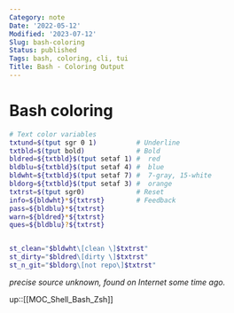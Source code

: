 ```yaml
---
Category: note
Date: '2022-05-12'
Modified: '2023-07-12'
Slug: bash-coloring
Status: published
Tags: bash, coloring, cli, tui
Title: Bash - Coloring Output
---
```


# Bash coloring

```sh
# Text color variables
txtund=$(tput sgr 0 1)          # Underline
txtbld=$(tput bold)             # Bold
bldred=${txtbld}$(tput setaf 1) #  red
bldblu=${txtbld}$(tput setaf 4) #  blue
bldwht=${txtbld}$(tput setaf 7) #  7-gray, 15-white
bldorg=${txtbld}$(tput setaf 3) #  orange
txtrst=$(tput sgr0)             # Reset
info=${bldwht}*${txtrst}        # Feedback
pass=${bldblu}*${txtrst}
warn=${bldred}*${txtrst}
ques=${bldblu}?${txtrst}


st_clean="$bldwht\[clean \]$txtrst"
st_dirty="$bldred\[dirty \]$txtrst"
st_n_git="$bldorg\[not repo\]$txtrst"
```

*precise source unknown, found on Internet some time ago.*

up::[[MOC_Shell_Bash_Zsh]]
